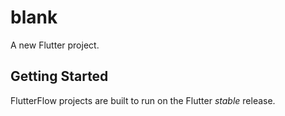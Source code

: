 # blank

A new Flutter project.

## Getting Started

FlutterFlow projects are built to run on the Flutter _stable_ release.
